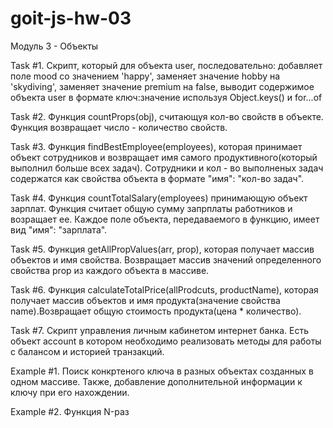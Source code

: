 # goit-js-hw-03

Модуль 3 - Объекты

Task #1. Скрипт, который для объекта user, последовательно: добавляет поле mood
со значением 'happy', заменяет значение hobby на 'skydiving', заменяет значение
premium на false, выводит содержимое объекта user в формате ключ:значение
используя Object.keys() и for...of

Task #2. Функция countProps(obj), считающуя кол-во свойств в объекте. Функция
возвращает число - количество свойств.

Task #3. Функция findBestEmployee(employees), которая принимает объект
сотрудников и возвращает имя самого продуктивного(который выполнил больше всех
задач). Сотрудники и кол - во выполненых задач содержатся как свойства объекта в
формате "имя": "кол-во задач".

Task #4. Функция countTotalSalary(employees) принимающую объект зарплат. Функция
считает общую сумму запрплаты работников и возращает ее. Каждое поле объекта,
передаваемого в функцию, имеет вид "имя": "зарплата".

Task #5. Функция getAllPropValues(arr, prop), которая получает массив объектов и
имя свойства. Возвращает массив значений определенного свойства prop из каждого
объекта в массиве.

Task #6. Функция calculateTotalPrice(allProdcuts, productName), которая получает
массив объектов и имя продукта(значение свойства name).Возвращает общую
стоимость продукта(цена \* количество).

Task #7. Скрипт управления личным кабинетом интернет банка. Есть объект account
в котором необходимо реализовать методы для работы с балансом и историей
транзакций.

Example #1. Поиск конкртеного ключа в разных объектах созданных в одном массиве.
Также, добавление дополнительной информации к ключу при его нахождении.

Example #2. Функция N-раз
